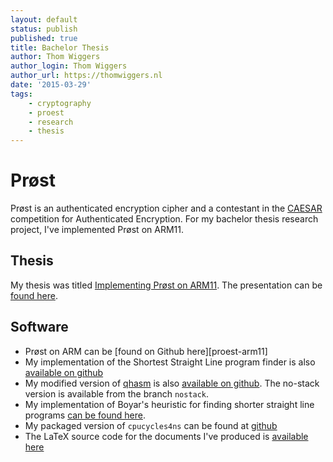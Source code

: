 ```yaml
---
layout: default
status: publish
published: true
title: Bachelor Thesis
author: Thom Wiggers
author_login: Thom Wiggers
author_url: https://thomwiggers.nl
date: '2015-03-29'
tags:
    - cryptography
    - proest
    - research
    - thesis
---
```


# Prøst

Prøst is an authenticated encryption cipher and a contestant in the [CAESAR][caesar] competition for Authenticated Encryption.
For my bachelor thesis research project, I've implemented Prøst on ARM11.

## Thesis

My thesis was titled [Implementing Prøst on ARM11][thesis]. The presentation can be [found here][presentation].

## Software

* Prøst on ARM can be [found on Github here][proest-arm11]
* My implementation of the Shortest Straight Line program finder is also [available on github][slpsat]
* My modified version of [qhasm][qhasm] is also [available on github][qhasm-arm]. The no-stack version is available from the branch `nostack`.
* My implementation of Boyar's heuristic for finding shorter straight line programs [can be found here][slp-heuristic].
* My packaged version of `cpucycles4ns` can be found at [github][cpucycles4ns]
* The LaTeX source code for the documents I've produced is [available here][fixme]

[qhasm-arm]: https://github.com/thomwiggers/qhasm
[slpsat]: https://github.com/thomwiggers/find-shortest-slp
[slp-heuristic]: https://github.com/thomwiggers/slp-heuristic
[proest-arm]: https://github.com/thomwiggers/proest-arm11
[thesis]: bachelorthesis.pdf
[presentation]: presentation.pdf
[caesar]: http://competitions.cr.yp.to
[qhasm]: http://cr.yp.to/qhasm.html
[cpucycles4ns]: https://github.com/thomwiggers/cpucycles4ns
[fixme]: http://wpformation.com/wp-content/uploads/2014/03/todo1.jpg

